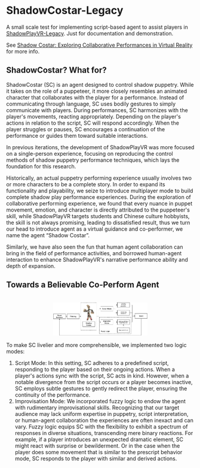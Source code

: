 # ShadowCostar-Legacy

A small scale test for implementing script-based agent to assist players in [ShadowPlayVR-Legacy](https://github.com/CidsHo/ShadowPlayVR-Legacy). Just for documentation and demonstration.

See [Shadow Costar: Exploring Collaborative Performances in Virtual Reality](https://doi.org/10.1145/3623809.3623943) for more info.

## ShadowCostar? What for?
ShadowCostar (SC) is an agent designed to control shadow puppetry. While it takes on the role of a puppeteer, it more closely resembles an animated character that collaborates with the player for a performance. Instead of communicating through language, SC uses bodily gestures to simply communicate with players. During performances, SC harmonizes with the player's movements, reacting appropriately. Depending on the player's actions in relation to the script, SC will respond accordingly. When the player struggles or pauses, SC encourages a continuation of the performance or guides them toward suitable interactions.

In previous iterations, the development of ShadowPlayVR was more focused on a single-person experience, focusing on reproducing the control methods of shadow puppetry performance techniques, which lays the foundation for this research. 

Historically, an actual puppetry performing experience usually involves two or more characters to be a complete story.  In order to expand its functionality and playability, we seize to introduce multiplayer mode to build complete shadow play performance experiences. During the exploration of collaborative performing experience, we found that every nuance in puppet movement, emotion, and character is directly attributed to the puppeteer's skill, while ShadowPlayVR targets students and Chinese culture hobbyists, the skill is not always promising, leading to dissatisfied result, thus we turn our head to introduce agent as a virtual guidance and co-performer, we name the agent “Shadow Costar”.

Similarly, we have also seen the fun that human agent collaboration can bring in the field of performance activities, and borrowed human-agent interaction to enhance ShadowPlayVR's narrative performance ability and depth of expansion.


## Towards a Believable Co-Perform Agent

<p align="center">
    <br>
    <img src="Pictures/Demo.jpg" width="50%"/>
    <br>
</p>

To make SC livelier and more comprehensible, we implemented two logic modes:
1. Script Mode: In this setting, SC adheres to a predefined script, responding to the player based on their ongoing actions. When a player's actions sync with the script, SC acts in kind. However, when a notable divergence from the script occurs or a player becomes inactive, SC employs subtle gestures to gently redirect the player, ensuring the continuity of the performance.
2. Improvisation Mode: We incorporated fuzzy logic to endow the agent with rudimentary improvisational skills. Recognizing that our target audience may lack uniform expertise in puppetry, script interpretation, or human-agent collaboration the experiences are often inexact and can vary. Fuzzy logic equips SC with the flexibility to exhibit a spectrum of responses in diverse situations, transcending mere binary reactions. For example, if a player introduces an unexpected dramatic element, SC might react with surprise or bewilderment. Or in the case when the player does some movement that is similar to the prescript behavior mode, SC responds to the player with similar and derived actions.
